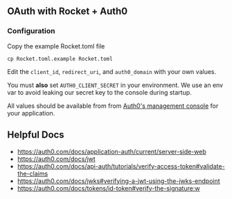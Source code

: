 
## OAuth with Rocket + Auth0


### Configuration

Copy the example Rocket.toml file

```
cp Rocket.toml.example Rocket.toml
```

Edit the `client_id`, `redirect_uri`, and `auth0_domain` with your own values.

You must **also** set `AUTH0_CLIENT_SECRET` in your environment. We use an env
var to avoid leaking our secret key to the console during startup.

All values should be available from from [Auth0's management console](https://manage.auth0.com/) 
for your application. 


## Helpful Docs

* https://auth0.com/docs/application-auth/current/server-side-web
* https://auth0.com/docs/jwt
* https://auth0.com/docs/api-auth/tutorials/verify-access-token#validate-the-claims
* https://auth0.com/docs/jwks#verifying-a-jwt-using-the-jwks-endpoint
* https://auth0.com/docs/tokens/id-token#verify-the-signature:w
